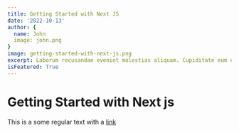 ```yaml
---
title: Getting Started with Next JS
date: '2022-10-13'
author: {
  name: John
  image: john.png
}
image: getting-started-with-next-js.png
excerpt: Laborum recusandae eveniet molestias aliquam. Cupiditate eum error consequuntur aperiam ut deleniti. Fuga impedit optio quia dolor rerum at sit natus
isFeatured: True
---
```


# Getting Started with Next js

This is a some regular text with a [link](https://google.com)
